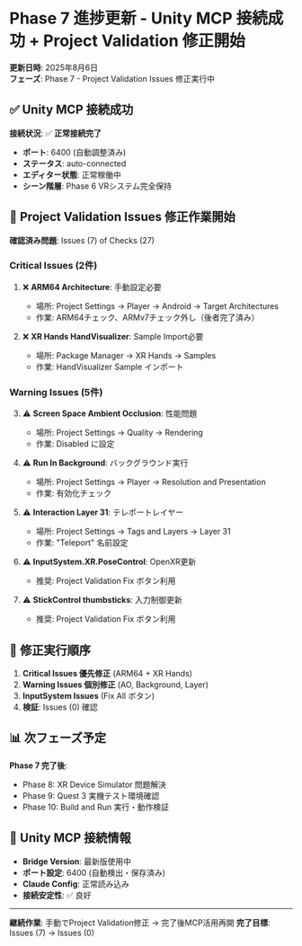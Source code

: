 # Phase 7 進捗更新 - Unity MCP 接続成功 + Project Validation 修正開始

**更新日時**: 2025年8月6日  
**フェーズ**: Phase 7 - Project Validation Issues 修正実行中

## ✅ Unity MCP 接続成功

**接続状況**: ✅ **正常接続完了**
- **ポート**: 6400 (自動調整済み)
- **ステータス**: auto-connected 
- **エディター状態**: 正常稼働中
- **シーン階層**: Phase 6 VRシステム完全保持

## 🔧 Project Validation Issues 修正作業開始

**確認済み問題**: Issues (7) of Checks (27)

### Critical Issues (2件)
1. ❌ **ARM64 Architecture**: 手動設定必要
   - 場所: Project Settings → Player → Android → Target Architectures
   - 作業: ARM64チェック、ARMv7チェック外し（後者完了済み）

2. ❌ **XR Hands HandVisualizer**: Sample Import必要
   - 場所: Package Manager → XR Hands → Samples 
   - 作業: HandVisualizer Sample インポート

### Warning Issues (5件)
3. ⚠️ **Screen Space Ambient Occlusion**: 性能問題
   - 場所: Project Settings → Quality → Rendering
   - 作業: Disabled に設定

4. ⚠️ **Run In Background**: バックグラウンド実行
   - 場所: Project Settings → Player → Resolution and Presentation
   - 作業: 有効化チェック

5. ⚠️ **Interaction Layer 31**: テレポートレイヤー
   - 場所: Project Settings → Tags and Layers → Layer 31
   - 作業: "Teleport" 名前設定

6. ⚠️ **InputSystem.XR.PoseControl**: OpenXR更新
   - 推奨: Project Validation Fix ボタン利用

7. ⚠️ **StickControl thumbsticks**: 入力制御更新
   - 推奨: Project Validation Fix ボタン利用

## 🎯 修正実行順序

1. **Critical Issues 優先修正** (ARM64 + XR Hands)
2. **Warning Issues 個別修正** (AO, Background, Layer)
3. **InputSystem Issues** (Fix All ボタン)
4. **検証**: Issues (0) 確認

## 📊 次フェーズ予定

**Phase 7 完了後**:
- Phase 8: XR Device Simulator 問題解決
- Phase 9: Quest 3 実機テスト環境確認
- Phase 10: Build and Run 実行・動作検証

## 🔗 Unity MCP 接続情報

- **Bridge Version**: 最新版使用中
- **ポート設定**: 6400 (自動検出・保存済み)
- **Claude Config**: 正常読み込み
- **接続安定性**: ✅ 良好

---

**継続作業**: 手動でProject Validation修正 → 完了後MCP活用再開
**完了目標**: Issues (7) → Issues (0)
